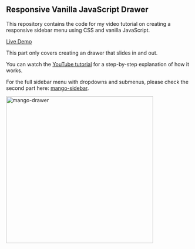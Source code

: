 ## Responsive Vanilla JavaScript Drawer

This repository contains the code for my video tutorial on creating a responsive sidebar menu using CSS and vanilla JavaScript.

<a href="https://laustke.github.io/mango-drawer/index.html" target="_blank">Live Demo</a>

This part only covers creating an drawer that slides in and out.

You can watch the <a href="https://www.youtube.com/watch?v=qfnnAIUf_yw" target="_blank">YouTube tutorial</a> for a step-by-step explanation of how it works.

For the full sidebar menu with dropdowns and submenus, please check the second part here: [mango-sidebar](https://github.com/laustke/mango-sidebar).

<img src="https://laustke.github.io/mango-drawer/MangoDrawer.gif" alt="mango-drawer" width="400"/>



